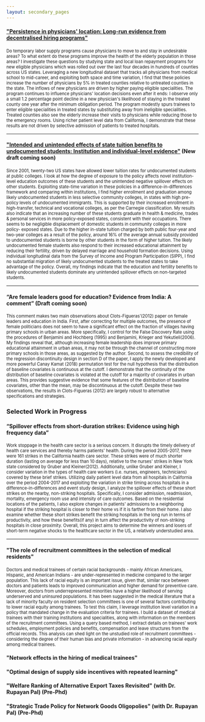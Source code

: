 ```yaml
---
layout: secondary_pages
---
```


#### [**"Persistence in physicians' location: Long-run evidence from decentralised hiring programs"**](researchpapers/Anomita_Ghoshjmp.pdf)

<p style="font-size:0.8em">Do temporary labor supply programs cause physicians to move to and stay in undesirable areas? To what extent do these programs improve the health of the elderly population in those areas? I investigate these questions by studying state and local loan repayment programs for new eligible physicians which was rolled out over the last four decades in hundreds of counties across US states. Leveraging a new longitudinal dataset that tracks all physicians from medical school to mid-career, and exploiting both space and time variation, I find that these policies increase the number of physicians by 5% in treated counties relative to untreated counties in the state. The inflows of new physicians are driven by higher paying eligible specialities. The program continues to influence physicians' location decisions even after it ends: I observe only a small 1.2 percentage point decline in a new physician's likelihood of staying in the treated county one year after the minimum obligation period. The program modestly spurs trainees to enter eligible specialities in treated states by substituting away from ineligible specialities. Treated counties also see the elderly increase their visits to physicians while reducing those to the emergency rooms. Using richer patient level data from California, I demonstrate that these results are not driven by selective admission of patients to treated hospitals.
</p>
<hr>

#### [**"Intended and unintended effects of state tuition benefits to undocumented students: Institution and individual-level evidence"**](researchpapers/Anomita_GhoshUI.pdf) (New draft coming soon)

<p style="font-size:0.8em">
Since 2001, twenty-two US states have allowed lower tuition rates for undocumented students at public colleges. I look at how the degree of exposure to the policy affects novel institution-level education outcomes of these students and the unintended negative spillover effects on other students. Exploiting state-time variation
in these policies in a difference-in-differences framework and comparing within institutions, I find higher enrollment and graduation among likely undocumented students in less selective community colleges, in states with high pre-policy levels of undocumented immigrants. This is supported by their increased enrollment in high-transfer, technical and vocational colleges, as per the Carnegie classification. My results also indicate that an increasing number of these students graduate in health & medicine, trades & personal services in more policy-exposed states, consistent with their occupations. There seems to be negligible displacement of domestic students in community colleges in more policy- exposed states. Due to the higher in-state tuition charged by both public four-year and two-year colleges as a result of the policy, around 16% of the average annual subsidy provided to undocumented students is borne by other students in the form of higher tuition. The likely undocumented female students also respond to their increased educational attainment by reducing their fertility, driven by delayed marriage and household formation decisions. Using individual longitudinal data from the Survey of Income and Program Participation (SIPP), I find no substantial migration of likely undocumented students to the treated states to take advantage of the policy. Overall, my findings indicate that the education and fertility benefits to likely undocumented students dominate any unintended spillover effects on non-targeted students.
</p>
<hr>

#### **“Are female leaders good for education? Evidence from India: A comment”** (Draft coming soon)

<p style="font-size:0.8em">
This comment makes two main observations about Clots-Figueras’(2012) paper on female leaders and education in India. First, after correcting for multiple outcomes, the presence of female politicians does not seem to have a significant effect on the fraction of villages having primary schools in urban areas. More specifically, I control for the False Discovery Rate using the procedures of Benjamini and Hochberg (1995) and Benjamini, Krieger and Yekutieli(2006). My findings reveal that, although increasing female leadership does improve primary educational attainment in urban areas, it may not be through the channel of constructing more primary schools in those areas, as suggested by the author. Second, to assess the credibility of the regression discontinuity design in section D of the paper, I apply the newly developed and more powerful Canay Kamat (2018) permutation test for the null hypothesis that the distribution of baseline covariates is continuous at the cutoff. I demonstrate that the continuity of the distribution of baseline covariates is violated at the cutoff for a majority of covariates in urban areas. This provides suggestive evidence that some features of the distribution of baseline covariates, other than the mean, may be discontinuous at the cutoff. Despite these two observations, the results in Clots-Figueras (2012) are largely robust to alternative specifications and strategies.
</p>
  
### Selected Work in Progress
#### **“Spillover effects from short-duration strikes: Evidence using high frequency data”**

<p style="font-size:0.8em">
Work stoppage in the health care sector is a serious concern. It disrupts the timely delivery of health care services and thereby harms patients' health. During the period 2005-2017, there were 161 strikes in the California health care sector. These strikes were of much shorter duration (lasting on average for less than 10 days), relative to the nurses' strikes in New York state considered by Gruber and Kleiner(2012). Additionally, unlike Gruber and Kleiner, I consider variation in the types of health care workers (i.e. nurses, engineers, technicians) covered by these brief strikes. Utilizing daily patient level data from all hospitals in California over the period 2004-2017 and exploiting the variation in strike timing across hospitals in a difference-in-differences and event study design, I analyze the spillover effects of these short strikes on the nearby, non-striking hospitals. Specifically, I consider admission, readmission, mortality, emergency room use and intensity of care outcomes. Based on the residential locations of the patients, I also explore changes in patients' admissions to a neighboring hospital if the striking hospital is closer to their home vs if it is farther from their home. I also examine whether these short strikes benefit the striking hospitals in the long run in terms of productivity, and how these benefits(if any) in turn affect the productivity of non-striking hospitals in close proximity. Overall, this project aims to determine the winners and losers of short-term negative shocks to the healthcare sector in the US, a relatively understudied area.
</p>
<hr>

#### **"The role of recruitment committees in the selection of medical residents"**

<p style="font-size:0.8em">
Doctors and medical trainees of certain racial backgrounds - mainly African Americans, Hispanic, and American Indians - are under-represented in medicine compared to the larger population. This lack of racial equity is an important issue, given that, similar race between doctors and patients leads to improved communication and higher demand for preventive care. Moreover, doctors from underrepresented minorities have a higher likelihood of serving underserved and uninsured populations. It has been suggested in the medical literature that a lack of minority faculty on resident selection committees is one of several factors contributing to lower racial equity among trainees. To test this claim, I leverage institution level variation in a policy that mandated change in the evaluation criteria for trainees. I build a dataset of medical trainees with their training institutions and specialities, along with information on the members of the recruitment committees. Using a query based method, I extract details on trainees' work schedules, employment policies and benefits, compensation and leave structures from the official records. This analysis can shed light on the unstudied role of recruitment committees - considering the degree of their human bias and private information - in advancing racial equity among medical trainees.
</p>
  
#### **"Network effects in the hiring of medical trainees"**

#### **"Optimal design of supply side incentives with repeated learning"**

#### **"Welfare Ranking of Alternative Export Taxes Revisited" (with Dr. Rupayan Pal) (Pre-Phd)**

#### **"Strategic  Trade  Policy  for  Network  Goods  Oligopolies"  (with Dr. Rupayan  Pal) (Pre-Phd)**


